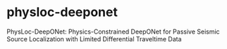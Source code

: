 # physloc-deeponet
PhysLoc-DeepONet: Physics-Constrained DeepONet for Passive Seismic Source Localization with Limited Differential Traveltime Data
